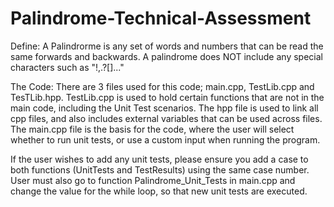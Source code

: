 # Palindrome-Technical-Assessment

Define:
A Palindrorme is any set of words and numbers that can be read the same forwards and backwards. A palindrome does NOT include any special characters such as "!,.?[]..."

The Code:
There are 3 files used for this code; main.cpp, TestLib.cpp and TesTLib.hpp. TestLib.cpp is used to hold certain functions that are not in the main code, including the Unit Test scenarios. The hpp file is used to link all cpp files, and also includes external variables that can be used across files. The main.cpp file is the basis for the code, where the user will select whether to run unit tests, or use a custom input when running the program.

If the user wishes to add any unit tests, please ensure you add a case to both functions (UnitTests and TestResults) using the same case number. User must also go to function Palindrome_Unit_Tests in main.cpp and change the value for the while loop, so that new unit tests are executed.
